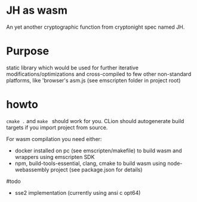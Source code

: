 #  JH as wasm

An yet another cryptographic function from cryptonight spec named JH. 

# Purpose #
static library which would be used for further iterative modifications/optimizations and cross-compiled to few other non-standard platforms, like 'browser's asm.js (see emscripten folder in project root)

# howto
`cmake .` and `make ` should work for you. CLion should autogenerate build targets if you import project from source. 

For wasm compilation you need either:
- docker installed on pc (see emscripten/makefile) to build wasm and wrappers using emscripten SDK
- npm, build-tools-essential, clang, cmake to build wasm using node-webassembly project (see package.json for details)

#todo
- sse2 implementation (currently using ansi c opt64)

